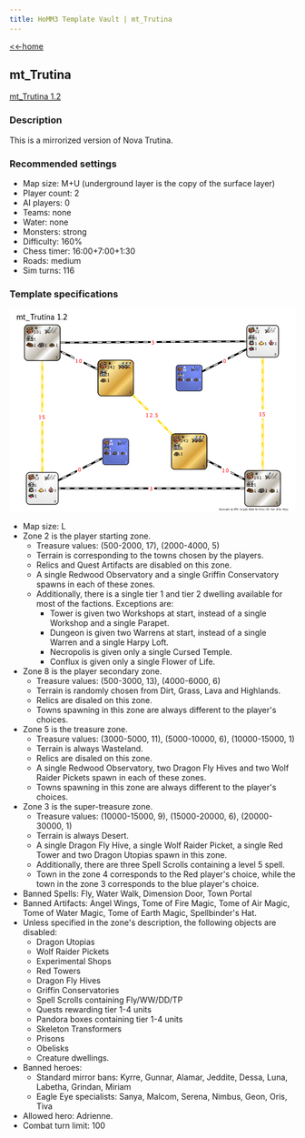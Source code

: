 ```yaml
---
title: HoMM3 Template Vault | mt_Trutina
---
```


[<<-home](../..)

## mt_Trutina

[mt_Trutina 1.2](./mt_Trutina%201.2.zip)

### Description
This is a mirrorized version of Nova Trutina.

### Recommended settings
* Map size: M+U (underground layer is the copy of the surface layer)
* Player count: 2
* AI players: 0
* Teams: none
* Water: none
* Monsters: strong
* Difficulty: 160%
* Chess timer: 16:00+7:00+1:30
* Roads: medium
* Sim turns: 116

### Template specifications

![](graph.png)

* Map size: L
* Zone 2 is the player starting zone.
    * Treasure values: (500-2000, 17), (2000-4000, 5)
    * Terrain is corresponding to the towns chosen by the players.
    * Relics and Quest Artifacts are disabled on this zone.
    * A single Redwood Observatory and a single Griffin Conservatory spawns in each of these zones.
    * Additionally, there is a single tier 1 and tier 2 dwelling available for most of the factions. Exceptions are:
        * Tower is given two Workshops at start, instead of a single Workshop and a single Parapet.
        * Dungeon is given two Warrens at start, instead of a single Warren and a single Harpy Loft.
        * Necropolis is given only a single Cursed Temple.
        * Conflux is given only a single Flower of Life.
* Zone 8 is the player secondary zone.
    * Treasure values: (500-3000, 13), (4000-6000, 6)
    * Terrain is randomly chosen from Dirt, Grass, Lava and Highlands.
    * Relics are disaled on this zone.
    * Towns spawning in this zone are always different to the player's choices.
* Zone 5 is the treasure zone.
    * Treasure values: (3000-5000, 11), (5000-10000, 6), (10000-15000, 1)
    * Terrain is always Wasteland.
    * Relics are disaled on this zone.
    * A single Redwood Observatory, two Dragon Fly Hives and two Wolf Raider Pickets spawn in each of these zones.
    * Towns spawning in this zone are always different to the player's choices.
* Zone 3 is the super-treasure zone.
    * Treasure values: (10000-15000, 9), (15000-20000, 6), (20000-
    30000, 1)
    * Terrain is always Desert.
    * A single Dragon Fly Hive, a single Wolf Raider Picket, a single Red Tower and two Dragon Utopias spawn in this zone.
    * Additionally, there are three Spell Scrolls containing a level 5 spell.
    * Town in the zone 4 corresponds to the Red player's choice, while the town in the zone 3 corresponds to the blue player's choice.
* Banned Spells: Fly, Water Walk, Dimension Door, Town Portal
* Banned Artifacts: Angel Wings, Tome of Fire Magic, Tome of Air Magic, Tome of Water Magic, Tome of Earth Magic, Spellbinder's Hat.
* Unless specified in the zone's description, the following objects are disabled:
    * Dragon Utopias
    * Wolf Raider Pickets
    * Experimental Shops
    * Red Towers
    * Dragon Fly Hives
    * Griffin Conservatories
    * Spell Scrolls containing Fly/WW/DD/TP
    * Quests rewarding tier 1-4 units
    * Pandora boxes containing tier 1-4 units
    * Skeleton Transformers
    * Prisons
    * Obelisks
    * Creature dwellings.
* Banned heroes:
    * Standard mirror bans: Kyrre, Gunnar, Alamar, Jeddite, Dessa, Luna, Labetha, Grindan, Miriam
    * Eagle Eye specialists: Sanya, Malcom, Serena, Nimbus, Geon, Oris, Tiva
* Allowed hero: Adrienne.
* Combat turn limit: 100